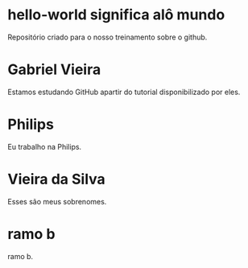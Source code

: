 # hello-world significa alô mundo
Repositório criado para o nosso treinamento sobre o github.
# Gabriel Vieira
Estamos estudando GitHub apartir do tutorial disponibilizado por eles.
# Philips
Eu trabalho na Philips.
# Vieira da Silva
Esses são meus sobrenomes.
# ramo b
ramo b.
